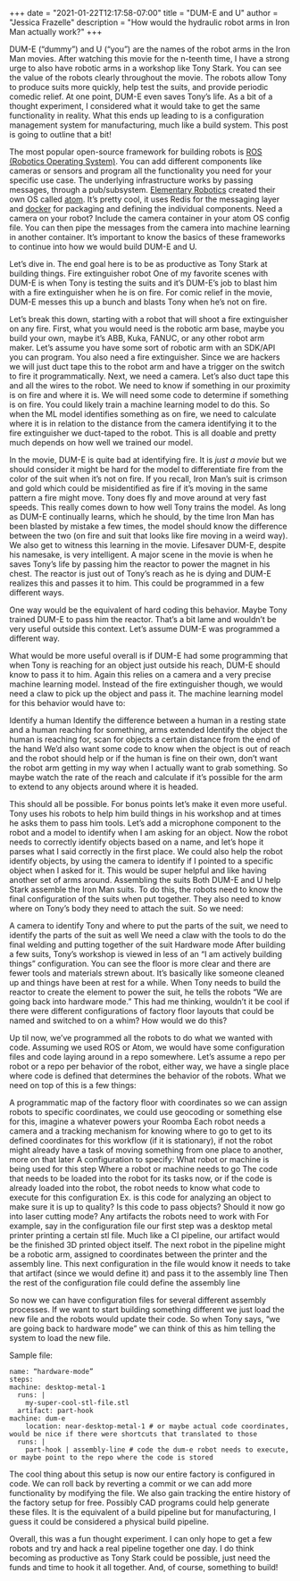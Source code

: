 +++
date = "2021-01-22T12:17:58-07:00"
title = "DUM-E and U"
author = "Jessica Frazelle"
description = "How would the hydraulic robot arms in Iron Man actually work?"
+++

DUM-E (“dummy”) and U (“you”) are the names of the robot arms in the Iron Man movies. After watching this movie for the n-teenth time, I have a strong urge to also have robotic arms in a workshop like Tony Stark. You can see the value of the robots clearly throughout the movie. The robots allow Tony to produce suits more quickly, help test the suits, and provide periodic comedic relief. At one point, DUM-E even saves Tony’s life. As a bit of a thought experiment, I considered what it would take to get the same functionality in reality. What this ends up leading to is a configuration management system for manufacturing, much like a build system. This post is going to outline that a bit!

The most popular open-source framework for building robots is [ROS (Robotics Operating System)](https://www.ros.org/). You can add different components like cameras or sensors and program all the functionality you need for your specific use case. The underlying infrastructure works by passing messages, through a pub/subsystem. [Elementary Robotics](https://www.elementaryrobotics.com/) created their own OS called [atom](https://github.com/elementary-robotics/atom). It’s pretty cool, it uses Redis for the messaging layer and [docker](https://atomdocs.io/tutorials.html#camera-element-tutorial) for packaging and defining the individual components. Need a camera on your robot? Include the camera container in your atom OS config file. You can then pipe the messages from the camera into machine learning in another container. It’s important to know the basics of these frameworks to continue into how we would build DUM-E and U.

Let’s dive in. The end goal here is to be as productive as Tony Stark at building things.
Fire extinguisher robot
One of my favorite scenes with DUM-E is when Tony is testing the suits and it’s DUM-E’s job to blast him with a fire extinguisher when he is on fire. For comic relief in the movie, DUM-E messes this up a bunch and blasts Tony when he’s not on fire. 

Let’s break this down, starting with a robot that will shoot a fire extinguisher on any fire. First, what you would need is the robotic arm base, maybe you build your own, maybe it’s ABB, Kuka, FANUC, or any other robot arm maker. Let’s assume you have some sort of robotic arm with an SDK/API you can program. You also need a fire extinguisher. Since we are hackers we will just duct tape this to the robot arm and have a trigger on the switch to fire it programmatically. Next, we need a camera. Let’s also duct tape this and all the wires to the robot. We need to know if something in our proximity is on fire and where it is. We will need some code to determine if something is on fire. You could likely train a machine learning model to do this. So when the ML model identifies something as on fire, we need to calculate where it is in relation to the distance from the camera identifying it to the fire extinguisher we duct-taped to the robot. This is all doable and pretty much depends on how well we trained our model.

In the movie, DUM-E is quite bad at identifying fire. It is _just a movie_ but we should consider it might be hard for the model to differentiate fire from the color of the suit when it’s not on fire. If you recall, Iron Man’s suit is crimson and gold which could be misidentified as fire if it’s moving in the same pattern a fire might move. Tony does fly and move around at very fast speeds. This really comes down to how well Tony trains the model. As long as DUM-E continually learns, which he should, by the time Iron Man has been blasted by mistake a few times, the model should know the difference between the two (on fire and suit that looks like fire moving in a weird way). We also get to witness this learning in the movie.
Lifesaver
DUM-E, despite his namesake, is very intelligent. A major scene in the movie is when he saves Tony’s life by passing him the reactor to power the magnet in his chest. The reactor is just out of Tony’s reach as he is dying and DUM-E realizes this and passes it to him. This could be programmed in a few different ways. 

One way would be the equivalent of hard coding this behavior. Maybe Tony trained DUM-E to pass him the reactor. That’s a bit lame and wouldn’t be very useful outside this context. Let’s assume DUM-E was programmed a different way.

What would be more useful overall is if DUM-E had some programming that when Tony is reaching for an object just outside his reach, DUM-E should know to pass it to him. Again this relies on a camera and a very precise machine learning model. Instead of the fire extinguisher though, we would need a claw to pick up the object and pass it. The machine learning model for this behavior would have to:

Identify a human
Identify the difference between a human in a resting state and a human reaching for something, arms extended
Identify the object the human is reaching for, scan for objects a certain distance from the end of the hand
We’d also want some code to know when the object is out of reach and the robot should help or if the human is fine on their own, don’t want the robot arm getting in my way when I actually want to grab something. So maybe watch the rate of the reach and calculate if it’s possible for the arm to extend to any objects around where it is headed.

This should all be possible. For bonus points let’s make it even more useful. Tony uses his robots to help him build things in his workshop and at times he asks them to pass him tools. Let’s add a microphone component to the robot and a model to identify when I am asking for an object. Now the robot needs to correctly identify objects based on a name, and let’s hope it parses what I said correctly in the first place. We could also help the robot identify objects, by using the camera to identify if I pointed to a specific object when I asked for it. This would be super helpful and like having another set of arms around.
Assembling the suits
Both DUM-E and U help Stark assemble the Iron Man suits. To do this, the robots need to know the final configuration of the suits when put together. They also need to know where on Tony’s body they need to attach the suit. So we need:

A camera to identify Tony and where to put the parts of the suit, we need to identify the parts of the suit as well
We need a claw with the tools to do the final welding and putting together of the suit
Hardware mode
After building a few suits, Tony’s workshop is viewed in less of an “I am actively building things” configuration. You can see the floor is more clear and there are fewer tools and materials strewn about. It’s basically like someone cleaned up and things have been at rest for a while. When Tony needs to build the reactor to create the element to power the suit, he tells the robots “We are going back into hardware mode.” This had me thinking, wouldn’t it be cool if there were different configurations of factory floor layouts that could be named and switched to on a whim? How would we do this? 

Up til now, we’ve programmed all the robots to do what we wanted with code. Assuming we used ROS or Atom, we would have some configuration files and code laying around in a repo somewhere. Let’s assume a repo per robot or a repo per behavior of the robot, either way, we have a single place where code is defined that determines the behavior of the robots. What we need on top of this is a few things:

A programmatic map of the factory floor with coordinates so we can assign robots to specific coordinates, we could use geocoding or something else for this, imagine a whatever powers your Roomba
Each robot needs a camera and a tracking mechanism for knowing where to go to get to its defined coordinates for this workflow (if it is stationary), if not the robot might already have a task of moving something from one place to another, more on that later
A configuration to specify:
What robot or machine is being used for this step
Where a robot or machine needs to go
The code that needs to be loaded into the robot for its tasks now, or if the code is already loaded into the robot, the robot needs to know what code to execute for this configuration
Ex. is this code for analyzing an object to make sure it is up to quality? Is this code to pass objects? Should it now go into laser cutting mode? 
Any artifacts the robots need to work with
For example, say in the configuration file our first step was a desktop metal printer printing a certain stl file. Much like a CI pipeline, our artifact would be the finished 3D printed object itself.
The next robot in the pipeline might be a robotic arm, assigned to coordinates between the printer and the assembly line. This next configuration in the file would know it needs to take that artifact (since we would define it) and pass it to the assembly line
Then the rest of the configuration file could define the assembly line

So now we can have configuration files for several different assembly processes. If we want to start building something different we just load the new file and the robots would update their code. So when Tony says, “we are going back to hardware mode” we can think of this as him telling the system to load the new file.

Sample file:
```
name: “hardware-mode”
steps:
machine: desktop-metal-1
  runs: |
    my-super-cool-stl-file.stl
  artifact: part-hook
machine: dum-e
	location: near-desktop-metal-1 # or maybe actual code coordinates, would be nice if there were shortcuts that translated to those
  runs: |
    part-hook | assembly-line # code the dum-e robot needs to execute, or maybe point to the repo where the code is stored
```

The cool thing about this setup is now our entire factory is configured in code. We can roll back by reverting a commit or we can add more functionality by modifying the file. We also gain tracking the entire history of the factory setup for free. Possibly CAD programs could help generate these files. It is the equivalent of a build pipeline but for manufacturing, I guess it could be considered a physical build pipeline.

Overall, this was a fun thought experiment. I can only hope to get a few robots and try and hack a real pipeline together one day. I do think becoming as productive as Tony Stark could be possible, just need the funds and time to hook it all together. And, of course, something to build!

